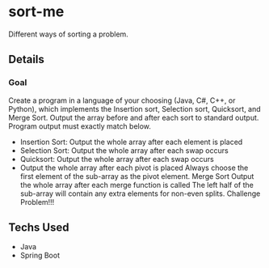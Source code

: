 # sort-me
Different ways of sorting a problem.

## Details
### Goal
Create a program in a language of your choosing (Java, C#, C++, or Python), which implements the Insertion sort, Selection sort, Quicksort, and Merge Sort.  Output the array before and after each sort to standard output.  Program output must exactly match below.
 
- Insertion Sort: Output the whole array after each element is placed
- Selection Sort: Output the whole array after each swap occurs
- Quicksort: Output the whole array after each swap occurs
- Output the whole array after each pivot is placed
Always choose the first element of the sub-array as the pivot element.
Merge Sort
Output the whole array after each merge function is called
The left half of the sub-array will contain any extra elements for non-even splits.
Challenge Problem!!!



## Techs Used
- Java
- Spring Boot

